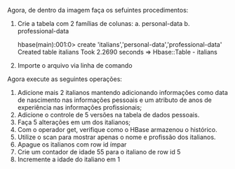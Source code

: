 
Agora, de dentro da imagem faça os sefuintes procedimentos:
1. Crie a tabela com 2 famílias de colunas:
	a. personal-data
	b. professional-data

	hbase(main):001:0> create 'italians','personal-data','professional-data'
	Created table italians
	Took 2.2690 seconds
	=> Hbase::Table - italians


2. Importe o arquivo via linha de comando


Agora execute as seguintes operações:


1. Adicione mais 2 italianos mantendo adicionando informações como data
de nascimento nas informações pessoais e um atributo de anos de
experiência nas informações profissionais;
2. Adicione o controle de 5 versões na tabela de dados pessoais.
3. Faça 5 alterações em um dos italianos;
4. Com o operador get, verifique como o HBase armazenou o histórico.
5. Utilize o scan para mostrar apenas o nome e profissão dos italianos.
6. Apague os italianos com row id ímpar
7. Crie um contador de idade 55 para o italiano de row id 5
8. Incremente a idade do italiano em 1


